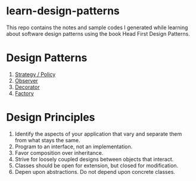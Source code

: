 # learn-design-patterns
This repo contains the notes and sample codes I generated while learning about software design patterns 
using the book Head First Design Patterns.

# Design Patterns
1. [Strategy / Policy](notes/strategy.md)
2. [Observer](notes/observer.md)
3. [Decorator](notes/decorator.md)
4. [Factory](notes/factory.md)

# Design Principles
1. Identify the aspects of your application that vary and separate them from what stays the same.
2. Program to an interface,  not an implementation.
3. Favor composition over inheritance.
4. Strive for loosely coupled designs between objects that interact.
5. Classes should be open for extension, but closed for modification.
6. Depen upon abstractions. Do not depend upon concrete classes.

